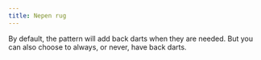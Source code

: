 ```yaml
---
title: Nepen rug
---
```


By default, the pattern will add back darts when they are needed. But you can also choose to always, or never, have back darts.
